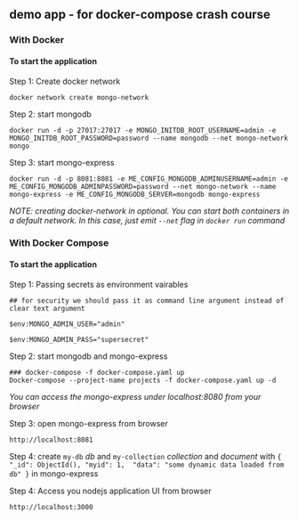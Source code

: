 ## demo app - for docker-compose crash course


### With Docker

#### To start the application

Step 1: Create docker network

    docker network create mongo-network 

Step 2: start mongodb 

    docker run -d -p 27017:27017 -e MONGO_INITDB_ROOT_USERNAME=admin -e MONGO_INITDB_ROOT_PASSWORD=password --name mongodb --net mongo-network mongo    

Step 3: start mongo-express
    
    docker run -d -p 8081:8081 -e ME_CONFIG_MONGODB_ADMINUSERNAME=admin -e ME_CONFIG_MONGODB_ADMINPASSWORD=password --net mongo-network --name mongo-express -e ME_CONFIG_MONGODB_SERVER=mongodb mongo-express   

_NOTE: creating docker-network in optional. You can start both containers in a default network. In this case, just emit `--net` flag in `docker run` command_

### With Docker Compose

#### To start the application

Step 1: Passing secrets as environment vairables

    ## for security we should pass it as command line argument instead of clear text argument

    $env:MONGO_ADMIN_USER="admin"

    $env:MONGO_ADMIN_PASS="supersecret"

Step 2: start mongodb and mongo-express

    ### docker-compose -f docker-compose.yaml up
    Docker-compose --project-name projects -f docker-compose.yaml up -d
    
_You can access the mongo-express under localhost:8080 from your browser_
    
Step 3: open mongo-express from browser

    http://localhost:8081

Step 4: create `my-db` _db_ and `my-collection` _collection_ and _document_ with `{
                "_id": ObjectId(),
                "myid": 1, 
                "data": "some dynamic data loaded from db"
        }` in mongo-express
    

Step 4: Access you nodejs application UI from browser

    http://localhost:3000





    

